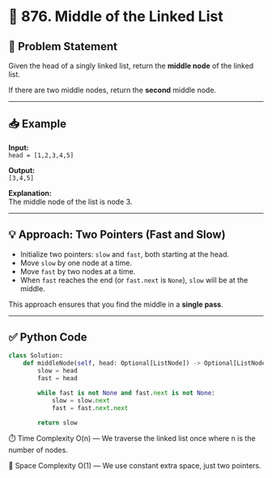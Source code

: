 # 📘 876. Middle of the Linked List

## 📝 Problem Statement

Given the head of a singly linked list, return the **middle node** of the linked list.

If there are two middle nodes, return the **second** middle node.

---

## 📥 Example

**Input:**  
`head = [1,2,3,4,5]`

**Output:**  
`[3,4,5]`

**Explanation:**  
The middle node of the list is node 3.

---

## 💡 Approach: Two Pointers (Fast and Slow)

- Initialize two pointers: `slow` and `fast`, both starting at the head.
- Move `slow` by one node at a time.
- Move `fast` by two nodes at a time.
- When `fast` reaches the end (or `fast.next` is `None`), `slow` will be at the middle.

This approach ensures that you find the middle in a **single pass**.

---

## ✅ Python Code

```python
class Solution:
    def middleNode(self, head: Optional[ListNode]) -> Optional[ListNode]:
        slow = head
        fast = head

        while fast is not None and fast.next is not None:
            slow = slow.next
            fast = fast.next.next

        return slow
```
⏱️ Time Complexity
O(n) — We traverse the linked list once where n is the number of nodes.

💾 Space Complexity
O(1) — We use constant extra space, just two pointers.

